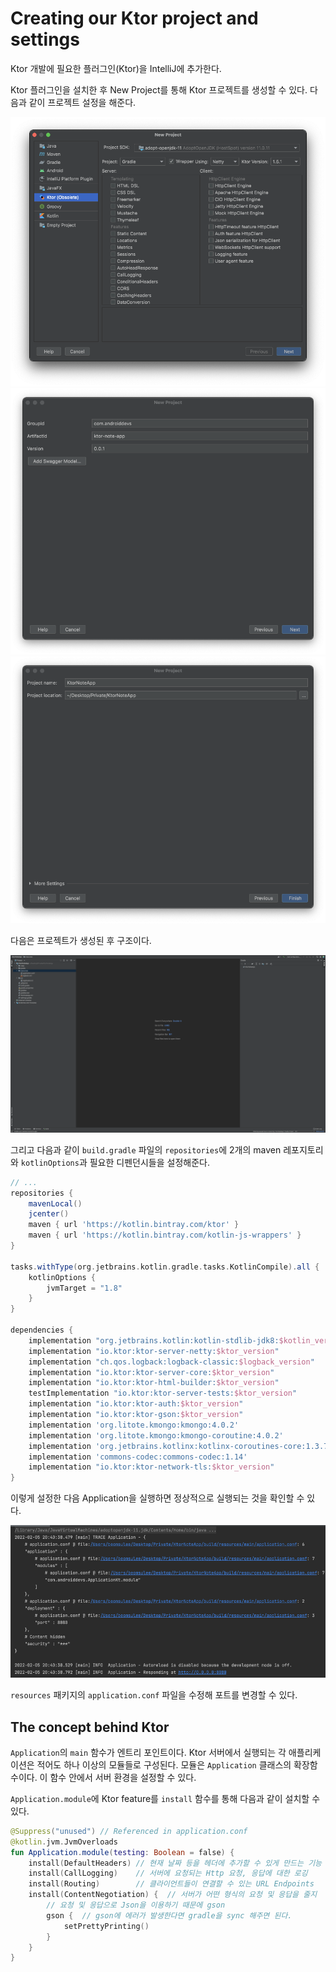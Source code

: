 # Creating our Ktor project and settings

Ktor 개발에 필요한 플러그인(Ktor)을 IntelliJ에 추가한다.

Ktor 플러그인을 설치한 후 New Project를 통해 Ktor 프로젝트를 생성할 수 있다. 다음과 같이 프로젝트 설정을 해준다.

<div align="center" class="column">
<div><img src="img/part-02/create_project1.png"></div>
<div><img src="img/part-02/create_project2.png"></div>
<div><img src="img/part-02/create_project3.png"></div>
</div>

다음은 프로젝트가 생성된 후 구조이다.

<div align="center">
<img src="img/part-02/create_done.png">
</div>

그리고 다음과 같이 `build.gradle` 파일의 `repositories`에 2개의 maven 레포지토리와 `kotlinOptions`과 필요한 디펜던시들을 설정해준다.

```groovy
// ...
repositories {
    mavenLocal()
    jcenter()
    maven { url 'https://kotlin.bintray.com/ktor' }
    maven { url 'https://kotlin.bintray.com/kotlin-js-wrappers' }
}

tasks.withType(org.jetbrains.kotlin.gradle.tasks.KotlinCompile).all {
    kotlinOptions {
        jvmTarget = "1.8"
    }
}

dependencies {
    implementation "org.jetbrains.kotlin:kotlin-stdlib-jdk8:$kotlin_version"
    implementation "io.ktor:ktor-server-netty:$ktor_version"
    implementation "ch.qos.logback:logback-classic:$logback_version"
    implementation "io.ktor:ktor-server-core:$ktor_version"
    implementation "io.ktor:ktor-html-builder:$ktor_version"
    testImplementation "io.ktor:ktor-server-tests:$ktor_version"
    implementation "io.ktor:ktor-auth:$ktor_version"
    implementation "io.ktor:ktor-gson:$ktor_version"
    implementation 'org.litote.kmongo:kmongo:4.0.2'
    implementation 'org.litote.kmongo:kmongo-coroutine:4.0.2'
    implementation 'org.jetbrains.kotlinx:kotlinx-coroutines-core:1.3.7'
    implementation 'commons-codec:commons-codec:1.14'
    implementation "io.ktor:ktor-network-tls:$ktor_version"
}
```

이렇게 설정한 다음 Application을 실행하면 정상적으로 실행되는 것을 확인할 수 있다.

<div align="center">
<img src="img/part-02/start.png">
</div>

`resources` 패키지의 `application.conf` 파일을 수정해 포트를 변경할 수 있다.

## The concept behind Ktor

`Application`의 `main` 함수가 엔트리 포인트이다. Ktor 서버에서 실행되는 각 애플리케이션은 적어도 하나 이상의 모듈들로 구성된다. 모듈은 `Application` 클래스의 확장함수이다. 이 함수
안에서 서버 환경을 설정할 수 있다.

`Application.module`에 Ktor feature를 `install` 함수를 통해 다음과 같이 설치할 수 있다.

```kotlin
@Suppress("unused") // Referenced in application.conf
@kotlin.jvm.JvmOverloads
fun Application.module(testing: Boolean = false) {
    install(DefaultHeaders) // 현재 날짜 등을 헤더에 추가할 수 있게 만드는 기능
    install(CallLogging)    // 서버에 요청되는 Http 요청, 응답에 대한 로깅
    install(Routing)        // 클라이언트들이 연결할 수 있는 URL Endpoints
    install(ContentNegotiation) {  // 서버가 어떤 형식의 요청 및 응답을 줄지
        // 요청 및 응답으로 Json을 이용하기 때문에 gson
        gson {  // gson에 에러가 발생한다면 gradle을 sync 해주면 된다.
            setPrettyPrinting()
        }
    }
}
```